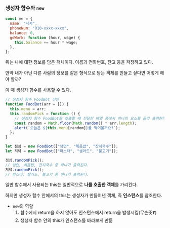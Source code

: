 ### 생성자 함수와 `new`

```javascript
const me = {
  name: "사자",
  phoneNum: "010-xxxx-xxxx",
  balance: 0,
  goWork: function (hour, wage) {
    this.balance += hour * wage;
  },
};
```

위는 나에 대한 정보를 담은 객체이다. 이름과 전화번호, 잔고 등을 저장하고 있다.

만약 내가 아닌 다른 사람의 정보를 같은 형식으로 담는 객체를 만들고 싶다면 어떻게 해야 할까?

이 때 생성자 함수를 사용할 수 있다.

```javascript
// 생성자 함수 FoodBot 선언
function FoodBot(arr = []) {
  this.menu = arr;
  this.randomPick = function () {
    // 생성자 함수 FoodBot을 호출할 때 전달한 배열 중에서 하나의 요소를 골라 출력한다.
    const random = Math.floor(Math.random() * arr.length);
    alert(`오늘은 ${this.menu[random]}를 먹어볼까요?`);
  };
}

let 점심 = new FoodBot(["냉면", "볶음밥", "잔치국수"]);
let 저녁 = new FoodBot(["파스타", "샐러드", "불고기"]);

점심.randomPick();
// 냉면, 볶음밥, 잔치국수 중 하나가 출력된다.
저녁.randomPick();
// 파스타, 샐러드, 불고기 중 하나가 출력된다.
```

일반 함수에서 사용되는 this는 일반적으로 **나를 호출한 객체**를 가리킨다.

하지만 생성자 함수 안에서의 this는 생성자가 만들어낸 객체, 즉 **인스턴스**를 참조한다.

- `new`의 역할
  1. 함수에서 return을 하지 않아도 인스턴스에서 return을 발생시킴(무슨뜻❓)
  2. 생성자 함수 안의 this가 인스턴스를 바라보게 만듦

<br>
